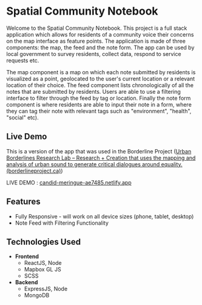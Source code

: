 # Spatial Community Notebook

Welcome to the Spatial Community Notebook. This project is a full stack application which allows for residents of a community voice their concerns on the map interface as feature points. The application is made of three components: the map, the feed and the note form. The app can be used by local government to survey residents, collect data, respond to service requests etc. 

The map component is a map on which each note submitted by residents is visualized as a point, geolocated to the user's current location or a relevant location of their choice. The feed component lists chronologically of all the notes that are submitted by residents. Users are able to use a filtering interface to filter through the feed by tag or location. Finally the note form component is where residents are able to input their note in a form, where they can tag their note with relevant tags such as "environment", "health", "social" etc).

## Live Demo

This is a version of the app that was used in the Borderline Project ([Urban Borderlines Research Lab – Research + Creation that uses the mapping and analysis of urban sound to generate critical dialogues around equality. (borderlineproject.ca)](https://borderlineproject.ca/))

LIVE DEMO : [candid-meringue-ae7485.netlify.app](https://candid-meringue-ae7485.netlify.app/)

## Features
- Fully Responsive - will work on all device sizes (phone, tablet, desktop)
- Note Feed with Filtering Functionality

## Technologies Used

- **Frontend**
    - ReactJS, Node
    - Mapbox GL JS
    - SCSS
- **Backend**
    - ExpressJS, Node
    - MongoDB
